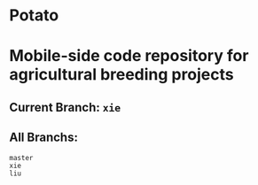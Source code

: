 # Potato
# Mobile-side code repository for agricultural breeding projects

## Current Branch: `xie`

## All Branchs:

    master
    xie
    liu

